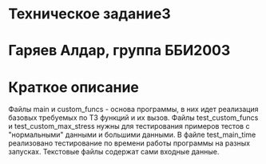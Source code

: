 # Техническое задание3 
# Гаряев Алдар, группа ББИ2003
# Краткое описание
Файлы main и сustom_funcs - основа программы, в них идет реализация базовых требуемых по ТЗ функций и их вызов.
Файлы test_custom_funcs и test_custom_max_stress нужны для тестирования примеров тестов с "нормальными" данными и большими данными.
В файле test_main_time реализовано тестирование по времени работы программы на разных запусках.
Текстовые файлы содержат сами входные данные.
